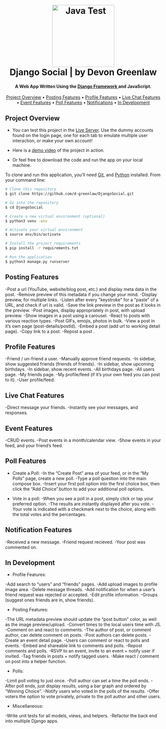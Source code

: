 <h1 align="center">
  <br>
  <img src="https://djangosocial-production.up.railway.app/static/images/logo.png" alt="Java Test" width="200">
  <br>
  Django Social | by Devon Greenlaw
  <br>
</h1>

<h4 align="center">A Web App Written Using the <a href="https://www.djangoproject.com/" target="_blank">Django Framework </a> and JavaScript.</h4>

<p align="center">
  <a href="#project-overview">Project Overview</a> •
  <a href="#posting-features">Posting Features</a> •
  <a href="#profile-features">Profile Features</a> •
  <a href="#live-chat-features">Live Chat Features</a> •
  <a href="#event-features">Event Features</a> •
  <a href="#poll-features">Poll Features</a> •
  <a href="#notification-features">Notifications</a> •
  <a href="#in-development">In Development</a>
</p>

## Project Overview

* You can test this project in the [Live Server](bit.ly/django-social-live). Use the dummy accounts found on the login page, one for each tab to emulate multiple user interaction, or make your own account!

* Here is a [demo video](bit.ly/django-social-demo-video) of the project in action.

* Or feel free to download the code and run the app on your local machine.

To clone and run this application, you'll need [Git](https://git-scm.com), and [Python](https://www.python.org/downloads/) installed. From your command line:

```bash
# Clone this repository
$ git clone https://github.com/d-greenlaw/DjangoSocial.git

# Go into the repository
$ cd DjangoSocial

# Create a new virtual environment (optional)
$ python3 venv -env

# Activate your virtual environment
$ source env/bin/activate

# Install the project requirements
$ pip install -r requirements.txt

# Run the application
$ python3 manage.py runserver
```

## Posting Features
-Post a url (YouTube, website/blog post, etc.) and display meta data in the post.
-Remove preview of this metadata if you change your mind.
-Display preview, for multiple links.
-Listen after every "keystroke" for a "paste" of a URL, and check if url is valid.
-Save the link preview in the post as it looks in the preview.
-Post images, display appropriately in post, with upload preview.
-Show images in a post using a carousel.
-React to posts with various reaction types.
-Post GIFs, emojis, photos in bulk.
-View a post in it’s own page (post-details/postId).
-Embed a post (add url to working detail page).
-Copy link to a post.
-Repost a post .

## Profile Features

-Friend / un-friend a user.
-Manually approve friend requests.
-In sidebar, show suggested friends (friends of friends).
-In sidebar, show upcoming birthdays.
-In sidebar, show recent events.
-All birthdays page.
-All users page.
-My friends page.
-My profile/feed (if it’s your own feed you can post to it).
-User profile/feed.

## Live Chat Features

-Direct message your friends.
-Instantly see your messages, and responses.

## Event Features

-CRUD events.
-Post events in a month/calendar view.
-Show events in your feed, and your friend’s feed.

## Poll Features

* Create a Poll:
-In the “Create Post” area of your feed, or in the “My Polls” page, create a new poll.
-Type a poll question into the main compose box.
-Insert your first poll option into the first choice box, then click the “Add Choice”.button to add your additional poll options. 

* Vote in a poll:
-When you see a poll in a post, simply click or tap your preferred option. 
-The results are instantly displayed after you vote. 
-Your vote is indicated with a checkmark next to the choice, along with the total votes and the percentages.

## Notification Features

-Received a new message.
-Friend request recieved.
-Your post was commented on.

## In Development

* Profile Features:

-Add search to “users” and “friends” pages.
-Add upload images to profile image area.
-Delete message threads.
-Add notification for when a user’s friend request was rejected or accepted.
-Edit profile information.
-Groups (suggest ones friends are in, show friends).

* Posting Features:

-The URL metadata preview should update the “post button” color, as well as the image preview/upload.
-Convert times to the local users time with JS.
-Comment on and react to comments.
-The author of post, or comment author, can delete comment on posts.
-Post authors can delete posts.
-Create an event detail page.
-Users can comment or react to polls and events.
-Embed and shareable link to comments and polls.
-Repost comments and polls.
-RSVP to an event, invite to an event + notify user if invited.
-Tag friends in posts + notify tagged users.
-Make react / comment on post into a helper function.

* Polls:

-Limit poll voting to just once.
-Poll author can set a time the poll ends.
-After poll ends, just display results, using a bar graph and ordered by “Winning Choice”.
-Notify users who voted in the polls of the results.
-Offer voters the option to vote privately, private to the poll author and other users.

* Miscellaneous:

-Write unit tests for all models, views, and helpers.
-Refactor the back end into multiple Django apps.